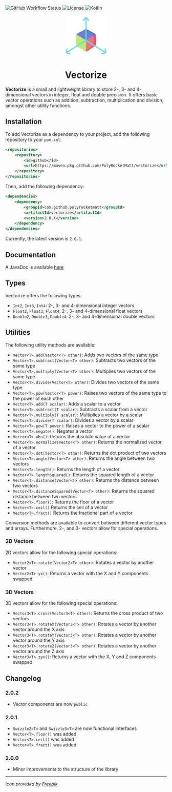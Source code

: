 ![GitHub Workflow Status](https://img.shields.io/github/actions/workflow/status/PolyRocketMatt/vectorize/deployment.yml?color=68AD63&style=for-the-badge)
![License](https://img.shields.io/badge/License-MIT-%2368AD63?style=for-the-badge)
![Kotlin](https://img.shields.io/badge/Java-16-%233e7fa8?logo=java&style=for-the-badge)

<p align="center">
    <img width="128" height="128" src="img/vectorize.png" />
</p>

<h1 align="center">Vectorize</h1>

**Vectorize** is a small and lightweight library to store 2-, 3- and 4-dimensional vectors
in integer, float and double precision. It offers basic vector operations such as
addition, subtraction, multiplication and division, amongst other utility functions.

## Installation

To add Vectorize as a dependency to your project, add the following repository to your `pom.xml`:

```xml
<repositories>
    <repository>
        <id>github</id>
        <url>https://maven.pkg.github.com/PolyRocketMatt/vectorize</url>
    </repository>
</repositories>
```

Then, add the following dependency:

```xml
<dependencies>
    <dependency>
        <groupId>com.github.polyrocketmatt</groupId>
        <artifactId>vectorize</artifactId>
        <version>2.0.X</version>
    </dependency>
</dependencies>
```

Currently, the latest version is `2.0.1`.

## Documentation

A JavaDoc is available [here](http://polyrocketmatt.me/Vectorize/)

## Types

Vectorize offers the following types:

- `Int2`, `Int3`, `Int4`: 2-, 3- and 4-dimensional integer vectors
- `Float2`, `Float3`, `Float4`: 2-, 3- and 4-dimensional float vectors
- `Double2`, `Double3`, `Double4`: 2-, 3- and 4-dimensional double vectors

## Utilities

The following utility methods are available:

- `Vector<T>.add(Vector<T> other)`: Adds two vectors of the same type
- `Vector<T>.subtract(Vector<T> other)`: Subtracts two vectors of the same type
- `Vector<T>.multiply(Vector<T> other)`: Multiplies two vectors of the same type
- `Vector<T>.divide(Vector<T> other)`: Divides two vectors of the same type
- `Vector<T>.pow(Vector<T> power)`: Raises two vectors of the same type to the power of each other
- `Vector<T>.add(T scalar)`: Adds a scalar to a vector
- `Vector<T>.subtract(T scalar)`: Subtracts a scalar from a vector
- `Vector<T>.multiply(T scalar)`: Multiplies a vector by a scalar
- `Vector<T>.divide(T scalar)`: Divides a vector by a scalar
- `Vector<T>.pow(T power)`: Raises a vector to the power of a scalar
- `Vector<T>.negate()`: Negates a vector
- `Vector<T>.abs()`: Returns the absolute value of a vector
- `Vector<T>.normalize(Vector<T> other)`: Returns the normalized vector of a vector
- `Vector<T>.dot(Vector<T> other)`: Returns the dot product of two vectors
- `Vector<T>.angle(Vector<T> other)`: Returns the angle between two vectors
- `Vector<T>.length()`: Returns the length of a vector
- `Vector<T>.lengthSquared()`: Returns the squared length of a vector
- `Vector<T>.distance(Vector<T> other)`: Returns the distance between two vectors
- `Vector<T>.distanceSquared(Vector<T> other)`: Returns the squared distance between two vectors
- `Vector<T>.floor()`: Returns the floor of a vector
- `Vector<T>.ceil()` Returns the ceil of a vector
- `Vector<T>.fract()` Returns the fractional part of a vector

Conversion methods are available to convert between different vector types and arrays.
Furthermore, 2-, and 3- vectors allow for special operations.

### 2D Vectors

2D vectors allow for the following special operations:

- `Vector2<T>.rotate(Vector2<T> other)`: Rotates a vector by another vector
- `Vector2<T>.yx()`: Returns a vector with the X and Y components swapped

### 3D Vectors

3D vectors allow for the following special operations:

- `Vector3<T>.cross(Vector3<T> other)`: Returns the cross product of two vectors
- `Vector3<T>.rotateX(Vector3<T> other)`: Rotates a vector by another vector around the X axis
- `Vector3<T>.rotateY(Vector3<T> other)`: Rotates a vector by another vector around the Y axis
- `Vector3<T>.rotateZ(Vector3<T> other)`: Rotates a vector by another vector around the Z axis
- `Vector3<T>.zyx()`: Returns a vector with the X, Y and Z components swapped

## Changelog

### 2.0.2
- Vector components are now `public`

### 2.0.1
- `Swizzle2<T>` and `Swizzle3<T>` are now functional interfaces
- `Vector<T>.floor()` was added
- `Vector<T>.ceil()` was added
- `Vector<T>.fract()` was added

### 2.0.0
- Minor improvements to the structure of the library
---

*Icon provided by [Freepik](https://www.flaticon.com/authors/freepik)*

